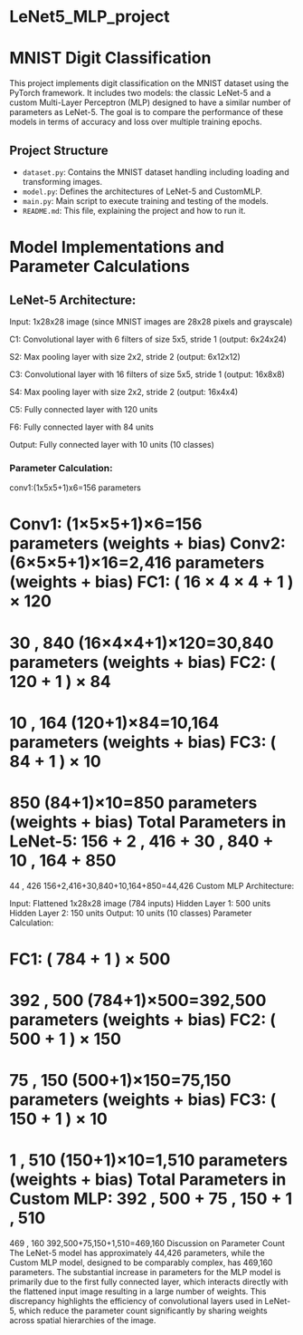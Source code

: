 # LeNet5_MLP_project


# MNIST Digit Classification

This project implements digit classification on the MNIST dataset using the PyTorch framework. It includes two models: the classic LeNet-5 and a custom Multi-Layer Perceptron (MLP) designed to have a similar number of parameters as LeNet-5. The goal is to compare the performance of these models in terms of accuracy and loss over multiple training epochs.

## Project Structure

- `dataset.py`: Contains the MNIST dataset handling including loading and transforming images.
- `model.py`: Defines the architectures of LeNet-5 and CustomMLP.
- `main.py`: Main script to execute training and testing of the models.
- `README.md`: This file, explaining the project and how to run it.



# Model Implementations and Parameter Calculations
## LeNet-5 Architecture:

Input: 1x28x28 image (since MNIST images are 28x28 pixels and grayscale)

C1: Convolutional layer with 6 filters of size 5x5, stride 1 (output: 6x24x24)

S2: Max pooling layer with size 2x2, stride 2 (output: 6x12x12)

C3: Convolutional layer with 16 filters of size 5x5, stride 1 (output: 16x8x8)

S4: Max pooling layer with size 2x2, stride 2 (output: 16x4x4)

C5: Fully connected layer with 120 units

F6: Fully connected layer with 84 units

Output: Fully connected layer with 10 units (10 classes)

### Parameter Calculation:
conv1:(1x5x5+1)x6=156 parameters


Conv1: (1×5×5+1)×6=156 parameters (weights + bias)
Conv2: (6×5×5+1)×16=2,416 parameters (weights + bias)
FC1: 
(
16
×
4
×
4
+
1
)
×
120
=
30
,
840
(16×4×4+1)×120=30,840 parameters (weights + bias)
FC2: 
(
120
+
1
)
×
84
=
10
,
164
(120+1)×84=10,164 parameters (weights + bias)
FC3: 
(
84
+
1
)
×
10
=
850
(84+1)×10=850 parameters (weights + bias)
Total Parameters in LeNet-5: 
156
+
2
,
416
+
30
,
840
+
10
,
164
+
850
=
44
,
426
156+2,416+30,840+10,164+850=44,426
Custom MLP
Architecture:

Input: Flattened 1x28x28 image (784 inputs)
Hidden Layer 1: 500 units
Hidden Layer 2: 150 units
Output: 10 units (10 classes)
Parameter Calculation:

FC1: 
(
784
+
1
)
×
500
=
392
,
500
(784+1)×500=392,500 parameters (weights + bias)
FC2: 
(
500
+
1
)
×
150
=
75
,
150
(500+1)×150=75,150 parameters (weights + bias)
FC3: 
(
150
+
1
)
×
10
=
1
,
510
(150+1)×10=1,510 parameters (weights + bias)
Total Parameters in Custom MLP: 
392
,
500
+
75
,
150
+
1
,
510
=
469
,
160
392,500+75,150+1,510=469,160
Discussion on Parameter Count
The LeNet-5 model has approximately 44,426 parameters, while the Custom MLP model, designed to be comparably complex, has 469,160 parameters. The substantial increase in parameters for the MLP model is primarily due to the first fully connected layer, which interacts directly with the flattened input image resulting in a large number of weights. This discrepancy highlights the efficiency of convolutional layers used in LeNet-5, which reduce the parameter count significantly by sharing weights across spatial hierarchies of the image.
